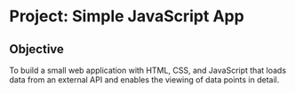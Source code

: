 # Project: Simple JavaScript App

## Objective
To build a small web application with HTML, CSS, and JavaScript that loads data from an external API and enables the viewing of data points in detail.
